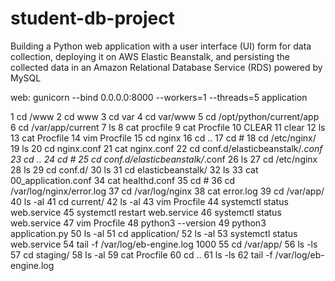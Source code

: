 # student-db-project
 Building a Python web application with a user interface (UI) form for data collection, deploying it on AWS Elastic Beanstalk, and persisting the collected data in an Amazon Relational Database Service (RDS) powered by MySQL

 web: gunicorn --bind 0.0.0.0:8000 --workers=1 --threads=5 application

   1  cd /www
    2  cd www
    3  cd var 
    4  cd var/www 
    5  cd /opt/python/current/app
    6  cd \/var/app/current
    7  ls
    8  cat procfile
    9  cat Procfile 
   10  CLEAR
   11  clear
   12  ls
   13  cat Procfile 
   14  vim Procfile 
   15  cd nginx
   16  cd ..
   17  cd #
   18  cd /etc/nginx/
   19  ls
   20  cd nginx.conf
   21  cat nginx.conf
   22  cd conf.d/elasticbeanstalk/*.conf
   23  cd ..
   24  cd #
   25  cd conf.d/elasticbeanstalk/*.conf
   26  ls
   27  cd /etc/nginx
   28  ls
   29  cd conf.d/
   30  ls
   31  cd elasticbeanstalk/
   32  ls
   33  cat 00_application.conf 
   34  cat healthd.conf 
   35  cd #
   36  cd /var/log/nginx/error.log
   37  cd /var/log/nginx
   38  cat error.log
   39  cd /var/app/
   40  ls -al
   41  cd current/
   42  ls -al
   43  vim Procfile 
   44  systemctl status web.service 
   45  systemctl restart web.service 
   46  systemctl status web.service 
   47  vim Procfile 
   48  python3 --version
   49  python3 application.py
   50  ls -al
   51  cd application/
   52  ls -al
   53  systemctl status web.service 
   54  tail -f /var/log/eb-engine.log 1000
   55  cd /var/app/
   56  ls -ls
   57  cd staging/
   58  ls -al
   59  cat Procfile 
   60  cd ..
   61  ls -ls
   62  tail -f /var/log/eb-engine.log 
